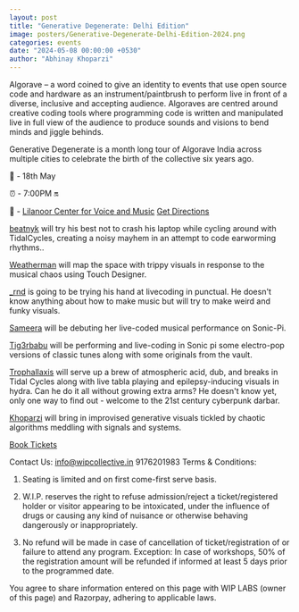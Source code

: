 ```yaml
---
layout: post
title: "Generative Degenerate: Delhi Edition"
image: posters/Generative-Degenerate-Delhi-Edition-2024.png
categories: events
date: "2024-05-08 00:00:00 +0530"
author: "Abhinay Khoparzi"
---
```

Algorave – a word coined to give an identity to events that use open source code and hardware as an instrument/paintbrush to perform live in front of a diverse, inclusive and accepting audience. Algoraves are centred around creative coding tools where programming code is written and manipulated live in full view of the audience to produce sounds and visions to bend minds and jiggle behinds.

Generative Degenerate is a month long tour of Algorave India across multiple cities to celebrate the birth of the collective six years ago.

📅 - 18th May

⏰ - 7:00PM 🔛

📍 - [Lilanoor Center for Voice and Music](https://lilanoor.com/) [Get Directions](https://www.google.com/maps/place/Lilanoor+Center+for+Voice+and+Music/@28.5640941,77.2198315,15z/data=!4m6!3m5!1s0x390ce34433f6a4db:0x41f27c149c9a8c63!8m2!3d28.5640941!4d77.2198315!16s%2Fg%2F11p6y90yjt?entry=ttu)

[beatnyk](https://www.instagram.com/beatnyk) will try his best not to crash his laptop while cycling around with TidalCycles, creating a noisy mayhem in an attempt to code earworming rhythms..

[Weatherman](https://www.instagram.com/xweatherman) will map the space with trippy visuals in response to the musical chaos using Touch Designer.

[_rnd](https://www.instagram.com/rnd.exe) is going to be trying his hand at livecoding in punctual. He doesn't know anything about how to make music but will try to make weird and funky visuals.

[Sameera](https://www.instagram.com/sameeramudgal)  will be debuting her live-coded musical performance on Sonic-Pi.

[Tig3rbabu](https://www.instagram.com/tig3rbabu/) will be performing and live-coding in Sonic pi some electro-pop versions of classic tunes along with some originals from the vault.

[Trophallaxis](http://satyarth.me/) will serve up a brew of atmospheric acid, dub, and breaks in Tidal Cycles along with live tabla playing and epilepsy-inducing visuals in hydra. Can he do it all without growing extra arms? He doesn't know yet, only one way to find out - welcome to the 21st century cyberpunk darbar.

[Khoparzi](http://khoparzi.com/) will bring in improvised generative visuals tickled by chaotic algorithms meddling with signals and systems.

[Book Tickets](https://pages.razorpay.com/pl_O7YoU2g8q4NbWB/view)

Contact Us:
 info@wipcollective.in
 9176201983
Terms & Conditions:
1. Seating is limited and on first come-first serve basis.

2. W.I.P. reserves the right to refuse admission/reject a ticket/registered holder or visitor appearing to be intoxicated, under the influence of drugs or causing any kind of nuisance or otherwise behaving dangerously or inappropriately.

3. No refund will be made in case of cancellation of ticket/registration of or failure to attend any program. Exception: In case of workshops, 50% of the registration amount will be refunded if informed at least 5 days prior to the programmed date.
      
You agree to share information entered on this page with WIP LABS (owner of this page) and Razorpay, adhering to applicable laws.